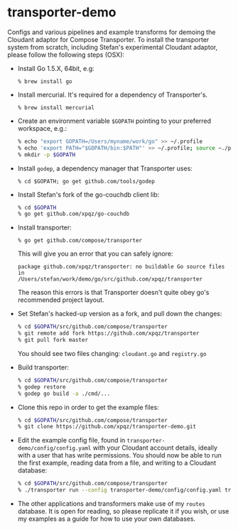# transporter-demo
Configs and various pipelines and example transforms for demoing the Cloudant adaptor for Compose Transporter. To install the transporter system from scratch, including Stefan's experimental Cloudant adaptor, please follow the following steps (OSX):

- Install Go 1.5.X, 64bit, e.g:
  
  `% brew install go`

- Install mercurial. It's required for a dependency of Transporter's.

  `% brew install mercurial`

- Create an environment variable `$GOPATH` pointing to your preferred workspace, e.g.:

  ```bash
  % echo "export GOPATH=/Users/myname/work/go" >> ~/.profile
  % echo 'export PATH="$GOPATH/bin:$PATH"' >> ~/.profile; source ~./profile
  % mkdir -p $GOPATH
  ```

- Install `godep`, a dependency manager that Transporter uses:

  `% cd $GOPATH; go get github.com/tools/godep`

- Install Stefan's fork of the go-couchdb client lib:

  ```bash
  % cd $GOPATH
  % go get github.com/xpqz/go-couchdb
  ```

- Install transporter:

  `% go get github.com/compose/transporter`

  This will give you an error that you can safely ignore:

  ```text
  package github.com/xpqz/transporter: no buildable Go source files in
  /Users/stefan/work/demo/go/src/github.com/xpqz/transporter
  ```

  The reason this errors is that Transporter doesn't quite obey go's recommended project layout.

- Set Stefan's hacked-up version as a fork, and pull down the changes:

  ```bash
  % cd $GOPATH/src/github.com/compose/transporter
  % git remote add fork https://github.com/xpqz/transporter
  % git pull fork master
  ```
  
  You should see two files changing: `cloudant.go` and `registry.go`

- Build transporter:

  ```bash
  % cd $GOPATH/src/github.com/compose/transporter
  % godep restore
  % godep go build -a ./cmd/...
  ```
  
- Clone this repo in order to get the example files:

  ```bash
  % cd $GOPATH/src/github.com/compose/transporter
  % git clone https://github.com/xpqz/transporter-demo.git
  ```
  
- Edit the example config file, found in `transporter-demo/config/config.yaml` with your Cloudant account details, ideally with a user that has write permissions. You should now be able to run the first example, reading data from a file, and writing to a Cloudant database:

  ```bash
  % cd $GOPATH/src/github.com/compose/transporter
  % ./transporter run --config transporter-demo/config/config.yaml transporter-demo/applications/file-cdt.js
  ```

- The other applications and transformers make use of my `routes` database. It is open for reading, so please replicate it if you wish, or use my examples as a guide for how to use your own databases.
